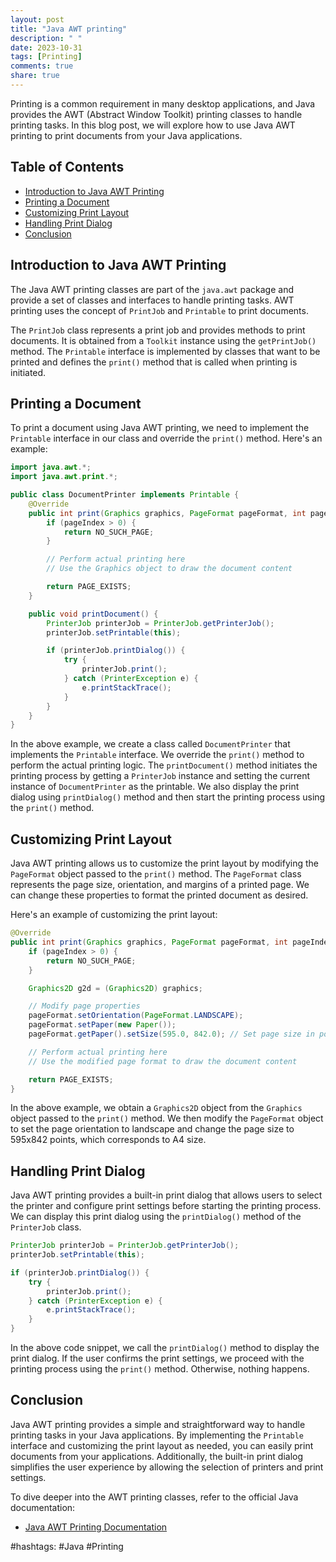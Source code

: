 ```yaml
---
layout: post
title: "Java AWT printing"
description: " "
date: 2023-10-31
tags: [Printing]
comments: true
share: true
---
```


Printing is a common requirement in many desktop applications, and Java provides the AWT (Abstract Window Toolkit) printing classes to handle printing tasks. In this blog post, we will explore how to use Java AWT printing to print documents from your Java applications.

## Table of Contents
- [Introduction to Java AWT Printing](#introduction-to-java-awt-printing)
- [Printing a Document](#printing-a-document)
- [Customizing Print Layout](#customizing-print-layout)
- [Handling Print Dialog](#handling-print-dialog)
- [Conclusion](#conclusion)

## Introduction to Java AWT Printing

The Java AWT printing classes are part of the `java.awt` package and provide a set of classes and interfaces to handle printing tasks. AWT printing uses the concept of `PrintJob` and `Printable` to print documents.

The `PrintJob` class represents a print job and provides methods to print documents. It is obtained from a `Toolkit` instance using the `getPrintJob()` method. The `Printable` interface is implemented by classes that want to be printed and defines the `print()` method that is called when printing is initiated.

## Printing a Document

To print a document using Java AWT printing, we need to implement the `Printable` interface in our class and override the `print()` method. Here's an example:

```java
import java.awt.*;
import java.awt.print.*;

public class DocumentPrinter implements Printable {
    @Override
    public int print(Graphics graphics, PageFormat pageFormat, int pageIndex) throws PrinterException {
        if (pageIndex > 0) {
            return NO_SUCH_PAGE;
        }

        // Perform actual printing here
        // Use the Graphics object to draw the document content

        return PAGE_EXISTS;
    }

    public void printDocument() {
        PrinterJob printerJob = PrinterJob.getPrinterJob();
        printerJob.setPrintable(this);

        if (printerJob.printDialog()) {
            try {
                printerJob.print();
            } catch (PrinterException e) {
                e.printStackTrace();
            }
        }
    }
}
```

In the above example, we create a class called `DocumentPrinter` that implements the `Printable` interface. We override the `print()` method to perform the actual printing logic. The `printDocument()` method initiates the printing process by getting a `PrinterJob` instance and setting the current instance of `DocumentPrinter` as the printable. We also display the print dialog using `printDialog()` method and then start the printing process using the `print()` method.

## Customizing Print Layout

Java AWT printing allows us to customize the print layout by modifying the `PageFormat` object passed to the `print()` method. The `PageFormat` class represents the page size, orientation, and margins of a printed page. We can change these properties to format the printed document as desired.

Here's an example of customizing the print layout:

```java
@Override
public int print(Graphics graphics, PageFormat pageFormat, int pageIndex) throws PrinterException {
    if (pageIndex > 0) {
        return NO_SUCH_PAGE;
    }

    Graphics2D g2d = (Graphics2D) graphics;

    // Modify page properties
    pageFormat.setOrientation(PageFormat.LANDSCAPE);
    pageFormat.setPaper(new Paper());
    pageFormat.getPaper().setSize(595.0, 842.0); // Set page size in points (1 point = 1/72 inch)

    // Perform actual printing here
    // Use the modified page format to draw the document content

    return PAGE_EXISTS;
}
```

In the above example, we obtain a `Graphics2D` object from the `Graphics` object passed to the `print()` method. We then modify the `PageFormat` object to set the page orientation to landscape and change the page size to 595x842 points, which corresponds to A4 size.

## Handling Print Dialog

Java AWT printing provides a built-in print dialog that allows users to select the printer and configure print settings before starting the printing process. We can display this print dialog using the `printDialog()` method of the `PrinterJob` class.

```java
PrinterJob printerJob = PrinterJob.getPrinterJob();
printerJob.setPrintable(this);

if (printerJob.printDialog()) {
    try {
        printerJob.print();
    } catch (PrinterException e) {
        e.printStackTrace();
    }
}
```

In the above code snippet, we call the `printDialog()` method to display the print dialog. If the user confirms the print settings, we proceed with the printing process using the `print()` method. Otherwise, nothing happens.

## Conclusion

Java AWT printing provides a simple and straightforward way to handle printing tasks in your Java applications. By implementing the `Printable` interface and customizing the print layout as needed, you can easily print documents from your applications. Additionally, the built-in print dialog simplifies the user experience by allowing the selection of printers and print settings.

To dive deeper into the AWT printing classes, refer to the official Java documentation:

- [Java AWT Printing Documentation](https://docs.oracle.com/en/java/javase/11/docs/api/java.desktop/java/awt/package-summary.html#java.awt.print)

#hashtags: #Java #Printing